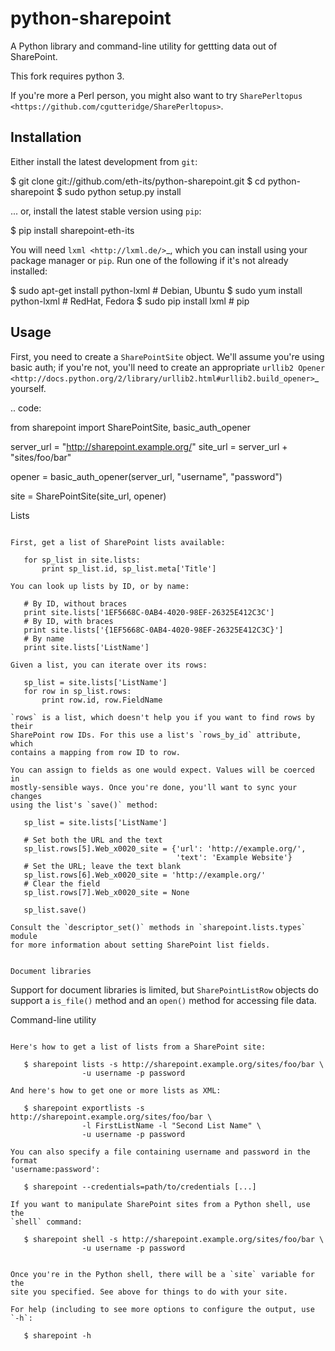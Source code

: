 python-sharepoint
=================

A Python library and command-line utility for gettting data out of SharePoint.

This fork requires python 3.

If you're more a Perl person, you might also want to try `SharePerltopus
<https://github.com/cgutteridge/SharePerltopus>`.


Installation
------------

Either install the latest development from `git`:

   $ git clone git://github.com/eth-its/python-sharepoint.git
   $ cd python-sharepoint
   $ sudo python setup.py install

... or, install the latest stable version using `pip`:

   $ pip install sharepoint-eth-its

You will need `lxml <http://lxml.de/>`_, which you can install using your
package manager or `pip`. Run one of the following if it's not already
installed:

   $ sudo apt-get install python-lxml  # Debian, Ubuntu
   $ sudo yum install python-lxml      # RedHat, Fedora
   $ sudo pip install lxml             # pip


Usage
-----

First, you need to create a `SharePointSite` object. We'll assume you're
using basic auth; if you're not, you'll need to create an appropriate `urllib2
Opener <http://docs.python.org/2/library/urllib2.html#urllib2.build_opener>`_
yourself.

.. code:

   from sharepoint import SharePointSite, basic_auth_opener

   server_url = "http://sharepoint.example.org/"
   site_url = server_url + "sites/foo/bar"

   opener = basic_auth_opener(server_url, "username", "password")

   site = SharePointSite(site_url, opener)


Lists
~~~~~

First, get a list of SharePoint lists available:

   for sp_list in site.lists:
       print sp_list.id, sp_list.meta['Title']

You can look up lists by ID, or by name:

   # By ID, without braces
   print site.lists['1EF5668C-0AB4-4020-98EF-26325E412C3C']
   # By ID, with braces
   print site.lists['{1EF5668C-0AB4-4020-98EF-26325E412C3C}']
   # By name
   print site.lists['ListName']

Given a list, you can iterate over its rows:

   sp_list = site.lists['ListName']
   for row in sp_list.rows:
       print row.id, row.FieldName

`rows` is a list, which doesn't help you if you want to find rows by their
SharePoint row IDs. For this use a list's `rows_by_id` attribute, which
contains a mapping from row ID to row.

You can assign to fields as one would expect. Values will be coerced in
mostly-sensible ways. Once you're done, you'll want to sync your changes
using the list's `save()` method:

   sp_list = site.lists['ListName']
   
   # Set both the URL and the text
   sp_list.rows[5].Web_x0020_site = {'url': 'http://example.org/',
                                     'text': 'Example Website'}
   # Set the URL; leave the text blank
   sp_list.rows[6].Web_x0020_site = 'http://example.org/'
   # Clear the field
   sp_list.rows[7].Web_x0020_site = None
   
   sp_list.save()

Consult the `descriptor_set()` methods in `sharepoint.lists.types` module
for more information about setting SharePoint list fields.


Document libraries
~~~~~~~~~~~~~~~~~~

Support for document libraries is limited, but `SharePointListRow` objects do
support a `is_file()` method and an `open()` method for accessing file
data.


Command-line utility
~~~~~~~~~~~~~~~~~~~~

Here's how to get a list of lists from a SharePoint site:

   $ sharepoint lists -s http://sharepoint.example.org/sites/foo/bar \
                -u username -p password

And here's how to get one or more lists as XML:

   $ sharepoint exportlists -s http://sharepoint.example.org/sites/foo/bar \
                -l FirstListName -l "Second List Name" \
                -u username -p password

You can also specify a file containing username and password in the format
'username:password':

   $ sharepoint --credentials=path/to/credentials [...]

If you want to manipulate SharePoint sites from a Python shell, use the
`shell` command:

   $ sharepoint shell -s http://sharepoint.example.org/sites/foo/bar \
                -u username -p password


Once you're in the Python shell, there will be a `site` variable for the
site you specified. See above for things to do with your site.

For help (including to see more options to configure the output, use `-h`:

   $ sharepoint -h

